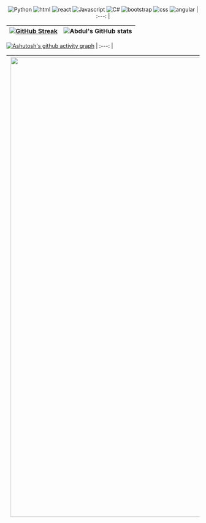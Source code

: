 <div align="center">
  
![Python](https://img.shields.io/badge/Python-eee9e3?style=for-the-badge&logo=python&logoColor=e0c1b1) ![html](https://img.shields.io/badge/HTML5-D3BCAE?style=for-the-badge&logo=html5&logoColor=eee9e3) ![react](https://img.shields.io/badge/React-dbbb8c?style=for-the-badge&logo=react&logoColor=FFF6F6) ![Javascript](https://img.shields.io/badge/JavaScript-c9cbb6?style=for-the-badge&logo=javascript&logoColor=FFF) ![C#](https://img.shields.io/badge/C%23-b2ad83?style=for-the-badge&logo=C%20sharp&logoColor=eee9e3) ![bootstrap](https://img.shields.io/badge/Bootstrap-bfd0d8?style=for-the-badge&logo=bootstrap&logoColor=eee9e3) ![css](https://img.shields.io/badge/CSS3-a3bacc?style=for-the-badge&logo=css3&logoColor=eee9e3) ![angular](https://img.shields.io/badge/Angular-879db2?style=for-the-badge&logo=angular&logoColor=eee9e3) 
| :---: |

  

</div>

  
[![GitHub Streak](https://github-readme-streak-stats.herokuapp.com?user=luciasoraire&theme=radical&locale=es&background=dbbb8c&ring=eee9e3&fire=eee9e3&currStreakNum=eee9e3&currStreakLabel=eee9e3&sideNums=eee9e3&stroke=eee9e3&sideLabels=eee9e3&dates=eee9e3&hide_border=true)](https://git.io/streak-stats)|![Abdul's GitHub stats](https://github-readme-stats.vercel.app/api?username=luciasoraire&show_icons=true&locale=es&theme=react&bg_color=B3B8AA&title_color=eee9e3&text_color=eee9e3&icon_color=eee9e3) |
| :---: | :---: |

[![Ashutosh's github activity graph](https://github-readme-activity-graph.vercel.app/graph?username=luciasoraire&locale=es&bg_color=D3BCAE&area=true&title_color=eee9e3&custom_title=Gráfico%20de%20Contribuciones&color=eee9e3&hide_border=true&line=eee9e3&point=eee9e3&area_color=ffffff)](https://github.com/luciasoraire/github-readme-activity-graph)
| :---: |
  
 <img align='right' src="https://i.ibb.co/YpWJz08/ZZ.png" width="1200"> | <p align="justify-center">Proyecto realizado durante el cursado de Codo a Codo 4.0. <br> La estructura contiene CSS, FlexBox y Grid, formulario validado con JS y API Rest. El proyecto fue destacado por nuestra docente Paola Romero. *Accedé a la demo [aquí](https://laualu.netlify.app/)*. <br> ¡Espero que les guste tanto como a mi! |
| :---: | :---: |
  
 

 
